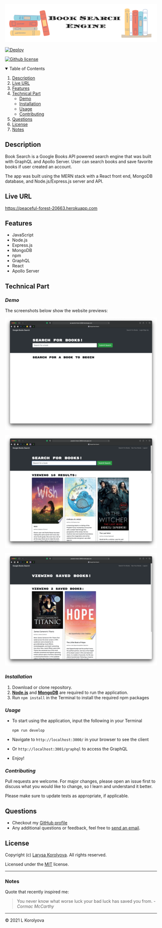 ![Header](/client/public/images/booksearch_banner.png)

[![Deploy](https://www.herokucdn.com/deploy/button.svg)](https://peaceful-forest-20663.herokuapp.com)

[![Github license](https://img.shields.io/badge/license-MIT-blue.svg)](https://github.com/KorolyovaLara/Apollo-GraphQL-Book-Search-Engine/blob/main/LICENSE)

<details open="closed">
  <summary>Table of Contents</summary>
  <ol>
    <li><a href="#description">Description</a></li>
    <li><a href="#live-url">Live URL</a></li>
    <li><a href="#features">Features</a></li>
    <li><a href="#technical-part">Technical Part</a>
        <ul>
            <li><a href="#demo">Demo</a></li>
            <li><a href="#installation">Installation</a></li>
            <li><a href="#usage">Usage</a></li>
            <li><a href="#contributing">Contributing</a></li>
        </ul>
    </li>
    <li><a href="#questions">Questions</a></li>
    <li><a href="#license">License</a></li>
    <li><a href="#notes">Notes</a></li>
  </ol>
</details>

## Description

Book Search is a Google Books API powered search engine that was built with GraphQL and Apollo Server. User can search books and save favorite books if user created an account.

The app was built using the MERN stack with a React front end, MongoDB database, and Node.js/Express.js server and API.

## Live URL

https://peaceful-forest-20663.herokuapp.com

## Features

- JavaScript
- Node.js
- Express.js
- MongoDB
- npm
- GraphQL
- React
- Apollo Server

## Technical Part

### _Demo_

The screenshots below show the website previews:

![Home Page](client/public/images/website_demo1.png)

![Search Results](client/public/images/website_demo2.png)

![Profile Collection](client/public/images/website_demo3.png)

### _Installation_

1. Download or clone repository.
2. [**Node.js**](https://nodejs.org/en/about/) and [**MongoDB**](https://www.mongodb.com/try/download/community) are required to run the application.
3. Run `npm install` in the Terminal to install the required npm packages

### _Usage_

- To start using the application, input the following in your Terminal

  `npm run develop`

- Navigate to `http://localhost:3000/` in your browser to see the client
- Or `http://localhost:3001/graphql` to access the GraphQL

- Enjoy!

### _Contributing_

Pull requests are welcome. For major changes, please open an issue first to discuss what you would like to change, so I learn and understand it better.

Please make sure to update tests as appropriate, if applicable.

## Questions

- Checkout my [GitHub profile](https://github.com/KorolyovaLara)
- Any additional questions or feedback, feel free to [send an email](mailto:larakorolyova@gmail.com).

## License

Copyright (c) [Larysa Korolyova](https://www.linkedin.com/in/korolyova/). All rights reserved.

Licensed under the [MIT](https://github.com/KorolyovaLara/Apollo-GraphQL-Book-Search-Engine/blob/main/LICENSE) license.

---

### Notes

Quote that recently inspired me:

> You never know what worse luck your bad luck has saved you from. -_Cormac McCarthy_

---

© 2021 L Korolyova
